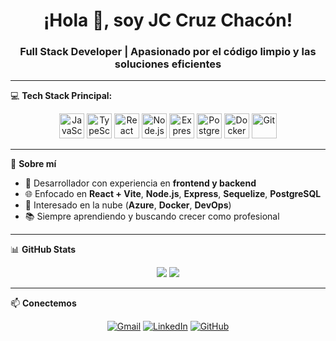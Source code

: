 <h1 align="center">¡Hola 👋, soy JC Cruz Chacón!</h1>
<h3 align="center">Full Stack Developer | Apasionado por el código limpio y las soluciones eficientes</h3>

---

💻 **Tech Stack Principal:**

<p align="center">
  <img src="https://cdn.jsdelivr.net/gh/devicons/devicon/icons/javascript/javascript-original.svg" width="40" alt="JavaScript"/>
  <img src="https://cdn.jsdelivr.net/gh/devicons/devicon/icons/typescript/typescript-original.svg" width="40" alt="TypeScript"/>
  <img src="https://cdn.jsdelivr.net/gh/devicons/devicon/icons/react/react-original.svg" width="40" alt="React"/>
  <img src="https://cdn.jsdelivr.net/gh/devicons/devicon/icons/nodejs/nodejs-original.svg" width="40" alt="Node.js"/>
  <img src="https://cdn.jsdelivr.net/gh/devicons/devicon/icons/express/express-original.svg" width="40" alt="Express"/>
  <img src="https://cdn.jsdelivr.net/gh/devicons/devicon/icons/postgresql/postgresql-original.svg" width="40" alt="PostgreSQL"/>
  <img src="https://cdn.jsdelivr.net/gh/devicons/devicon/icons/docker/docker-original.svg" width="40" alt="Docker"/>
  <img src="https://cdn.jsdelivr.net/gh/devicons/devicon/icons/git/git-original.svg" width="40" alt="Git"/>
</p>

---

🧠 **Sobre mí**

- 💼 Desarrollador con experiencia en **frontend y backend**
- 🌐 Enfocado en **React + Vite**, **Node.js**, **Express**, **Sequelize**, **PostgreSQL**
- 🚀 Interesado en la nube (**Azure**, **Docker**, **DevOps**)
- 📚 Siempre aprendiendo y buscando crecer como profesional

---

📊 **GitHub Stats**

<p align="center">
  <img src="https://github-readme-stats.vercel.app/api?username=JCCRUZCHACON&show_icons=true&theme=radical" />
  <img src="https://github-readme-stats.vercel.app/api/top-langs/?username=JCCRUZCHACON&layout=compact&theme=radical" />
</p>

---

📫 **Conectemos**

<p align="center">
  <a href="mailto:tuemail@gmail.com"><img src="https://img.shields.io/badge/Gmail-D14836?style=for-the-badge&logo=gmail&logoColor=white" alt="Gmail"/></a>
  <a href="https://www.linkedin.com/in/tu_usuario/"><img src="https://img.shields.io/badge/LinkedIn-0077B5?style=for-the-badge&logo=linkedin&logoColor=white" alt="LinkedIn"/></a>
  <a href="https://github.com/JCCRUZCHACON"><img src="https://img.shields.io/badge/GitHub-100000?style=for-the-badge&logo=github&logoColor=white" alt="GitHub"/></a>
</p>

